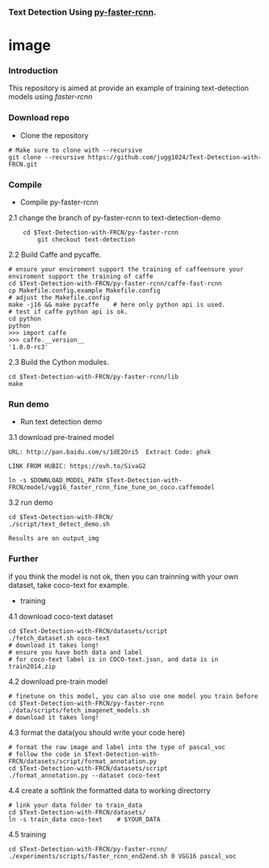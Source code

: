 ### Text Detection Using [py-faster-rcnn](https://github.com/rbgirshick/py-faster-rcnn/blob/master/README.md).

# image #

### Introduction

This repository is aimed at provide an example of training text-detection models using *faster-rcnn*

### Download repo 

  + Clone the repository
  
  ```Shell
  # Make sure to clone with --recursive
  git clone --recursive https://github.com/jugg1024/Text-Detection-with-FRCN.git
  ```

### Compile

  + Compile py-faster-rcnn

  2.1 change the branch of py-faster-rcnn to text-detection-demo
```Shell
	cd $Text-Detection-with-FRCN/py-faster-rcnn
    	git checkout text-detection
```

  2.2 Build Caffe and pycaffe.

```Shell
# ensure your enviroment support the training of caffeensure your enviroment support the training of caffe
cd $Text-Detection-with-FRCN/py-faster-rcnn/caffe-fast-rcnn
cp Makefile.config.example Makefile.config
# adjust the Makefile.config
make -j16 && make pycaffe    # here only python api is used.
# test if caffe python api is ok.
cd python
python
>>> import caffe
>>> caffe.__version__
'1.0.0-rc3'
```

  2.3 Build the Cython modules.

```Shell
cd $Text-Detection-with-FRCN/py-faster-rcnn/lib
make
```
	
### Run demo

  + Run text detection demo

  3.1 download pre-trained model

	URL: http://pan.baidu.com/s/1dE2Ori5  Extract Code: phxk
	
	LINK FROM HUBIC: https://ovh.to/SivaG2
```Shell
ln -s $DOWNLOAD_MODEL_PATH $Text-Detection-with-FRCN/model/vgg16_faster_rcnn_fine_tune_on_coco.caffemodel
```
  3.2 run demo

```Shell
cd $Text-Detection-with-FRCN/
./script/text_detect_demo.sh
```
	Results are on output_img


### Further

  if you think the model is not ok, then you can trainning with your own dataset, take coco-text for example.
  
  + training 

  4.1 download coco-text dataset

```Shell
cd $Text-Detection-with-FRCN/datasets/script
./fetch_dataset.sh coco-text
# download it takes long!
# ensure you have both data and label
# for coco-text label is in COCO-text.json, and data is in train2014.zip
```

  4.2 download pre-train model

```Shell
# finetune on this model, you can also use one model you train before
cd $Text-Detection-with-FRCN/py-faster-rcnn
./data/scripts/fetch_imagenet_models.sh
# download it takes long!
```

  4.3 format the data(you should write your code here)

```Shell
# format the raw image and label into the type of pascal_voc
# follow the code in $Text-Detection-with-FRCN/datasets/script/format_annotation.py
cd $Text-Detection-with-FRCN/datasets/script
./format_annotation.py --dataset coco-text
```
	
  4.4 create a softlink the formatted data to working directorry
       
```Shell
# link your data folder to train_data
cd $Text-Detection-with-FRCN/datasets/
ln -s train_data coco-text    # $YOUR_DATA
```       
        
  4.5 training
      
```Shell
cd $Text-Detection-with-FRCN/py-faster-rcnn/
./experiments/scripts/faster_rcnn_end2end.sh 0 VGG16 pascal_voc
```
